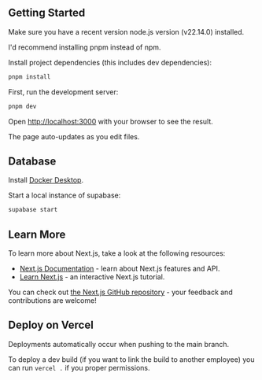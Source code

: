 ## Getting Started

Make sure you have a recent version node.js version (v22.14.0) installed.

I'd recommend installing pnpm instead of npm.

Install project dependencies (this includes dev dependencies):
```bash
pnpm install
```

First, run the development server:

```bash
pnpm dev
```

Open [http://localhost:3000](http://localhost:3000) with your browser to see the result.

The page auto-updates as you edit files.

## Database

Install [Docker Desktop](https://docs.docker.com/desktop/setup/install/mac-install/).

Start a local instance of supabase:
```bash
supabase start
```

## Learn More

To learn more about Next.js, take a look at the following resources:

- [Next.js Documentation](https://nextjs.org/docs) - learn about Next.js features and API.
- [Learn Next.js](https://nextjs.org/learn) - an interactive Next.js tutorial.

You can check out [the Next.js GitHub repository](https://github.com/vercel/next.js) - your feedback and contributions are welcome!

## Deploy on Vercel

Deployments automatically occur when pushing to the main branch.

To deploy a dev build (if you want to link the build to another employee) you can run `vercel .`
if you proper permissions.
